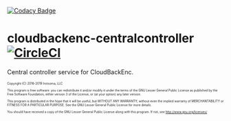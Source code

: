 [![Codacy Badge](https://api.codacy.com/project/badge/Grade/1d9c49e1042f44bda33cf6ace6046c5b)](https://app.codacy.com/app/irotsoma/cloudbackenc-centralcontroller?utm_source=github.com&utm_medium=referral&utm_content=irotsoma/cloudbackenc-centralcontroller&utm_campaign=Badge_Grade_Dashboard)
# cloudbackenc-centralcontroller [![CircleCI](https://circleci.com/gh/irotsoma/cloudbackenc-centralcontroller/tree/master.svg?style=svg)](https://circleci.com/gh/irotsoma/cloudbackenc-centralcontroller/tree/master)

Central controller service for CloudBackEnc.

<span style="font-size: .5em;">
Copyright (C) 2016-2019  Irotsoma, LLC

This program is free software: you can redistribute it and/or modify
it under the terms of the GNU Lesser General Public License as published by
the Free Software Foundation, either version 3 of the License, or
(at your option) any later version.

This program is distributed in the hope that it will be useful,
but WITHOUT ANY WARRANTY; without even the implied warranty of
MERCHANTABILITY or FITNESS FOR A PARTICULAR PURPOSE.  See the
GNU Lesser General Public License for more details.

You should have received a copy of the GNU Lesser General Public License
along with this program.  If not, see <http://www.gnu.org/licenses/>
</span>
